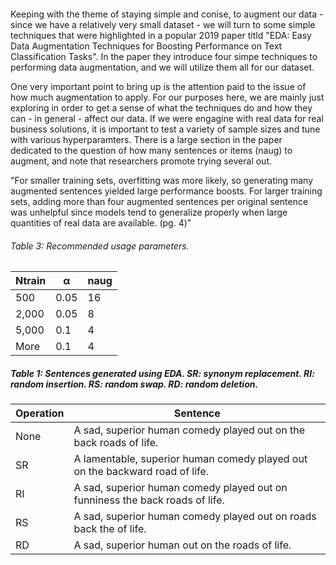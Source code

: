 ```python

```

Keeping with the theme of staying simple and conise, to augment our data - since we have a relatively very small dataset - we will turn to some simple techniques that were highlighted in a popular 2019 paper titld "EDA: Easy Data Augmentation Techniques for Boosting Performance on Text Classification Tasks". In the paper they introduce four simpe techniques to performing data augmentation, and we will utilize them all for our dataset.

One very important point to bring up is the attention paid to the issue of how much augmentation to apply. For our purposes here, we are mainly just exploring in order to get a sense of what the techniques do and how they can - in general - affect our data. If we were engagine with real data for real business solutions, it is important to test a variety of sample sizes and tune with various hyperparamters. There is a large section in the paper dedicated to the question of how many sentences or items (naug) to augment, and note that researchers promote trying several out.

"For smaller training sets, overfitting was more likely, so generating many augmented sentences yielded large performance boosts. For larger training sets, adding more than four augmented sentences per original sentence was unhelpful since models tend to generalize properly when large quantities of real data are available. (pg. 4)"

###### Table 3: Recommended usage parameters.

| Ntrain | α     | naug |
|--------|-------|------|
| 500    | 0.05  | 16   |
| 2,000  | 0.05  | 8    |
| 5,000  | 0.1   | 4    |
| More   | 0.1   | 4    |

##### Table 1: Sentences generated using EDA. SR: synonym replacement. RI: random insertion. RS: random swap. RD: random deletion.

| Operation | Sentence                                                                      |
|-----------|-------------------------------------------------------------------------------|
| None      | A sad, superior human comedy played out on the back roads of life.            |
| SR        | A lamentable, superior human comedy played out on the backward road of life.  |
| RI        | A sad, superior human comedy played out on funniness the back roads of life.  |
| RS        | A sad, superior human comedy played out on roads back the of life.            |
| RD        | A sad, superior human out on the roads of life.                               |
